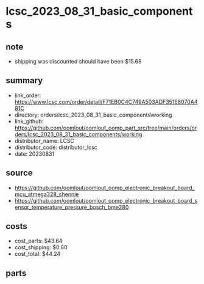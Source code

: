 # lcsc_2023_08_31_basic_components
 

## note
* shipping was discounted should have been $15.68  

## summary 
* link_order: https://www.lcsc.com/order/detail/F71EB0C4C749A503ADF351E8070A481C
* directory: orders\lcsc_2023_08_31_basic_components\working  
* link_github: https://github.com/oomlout/oomlout_oomp_part_src/tree/main/orders/orders/lcsc_2023_08_31_basic_components/working  
* distributor_name: LCSC  
* distributor_code: distributor_lcsc  
* date: 20230831  
## source
* https://github.com/oomlout/oomlout_oomp_electronic_breakout_board_mcu_atmega328_shennie  
* https://github.com/oomlout/oomlout_oomp_electronic_breakout_board_sensor_temperature_pressure_bosch_bme280  

## costs  
* cost_parts: $43.64
* cost_shipping: $0.60
* cost_total: $44.24
## parts 
